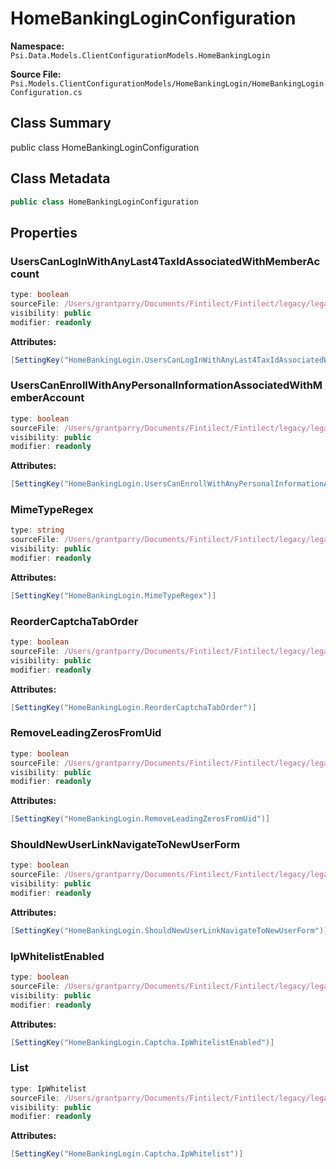 # HomeBankingLoginConfiguration

**Namespace:** `Psi.Data.Models.ClientConfigurationModels.HomeBankingLogin`

**Source File:** `Psi.Models.ClientConfigurationModels/HomeBankingLogin/HomeBankingLoginConfiguration.cs`

## Class Summary

public class HomeBankingLoginConfiguration

## Class Metadata

```typescript
public class HomeBankingLoginConfiguration
```

## Properties

### UsersCanLogInWithAnyLast4TaxIdAssociatedWithMemberAccount

```typescript
type: boolean
sourceFile: /Users/grantparry/Documents/Fintilect/Fintilect/legacy/legacy-apis/Psi.Models.ClientConfigurationModels/HomeBankingLogin/HomeBankingLoginConfiguration.cs
visibility: public
modifier: readonly
```

**Attributes:**
```csharp
[SettingKey("HomeBankingLogin.UsersCanLogInWithAnyLast4TaxIdAssociatedWithMemberAccount")]
```

### UsersCanEnrollWithAnyPersonalInformationAssociatedWithMemberAccount

```typescript
type: boolean
sourceFile: /Users/grantparry/Documents/Fintilect/Fintilect/legacy/legacy-apis/Psi.Models.ClientConfigurationModels/HomeBankingLogin/HomeBankingLoginConfiguration.cs
visibility: public
modifier: readonly
```

**Attributes:**
```csharp
[SettingKey("HomeBankingLogin.UsersCanEnrollWithAnyPersonalInformationAssociatedWithMemberAccount")]
```

### MimeTypeRegex

```typescript
type: string
sourceFile: /Users/grantparry/Documents/Fintilect/Fintilect/legacy/legacy-apis/Psi.Models.ClientConfigurationModels/HomeBankingLogin/HomeBankingLoginConfiguration.cs
visibility: public
modifier: readonly
```

**Attributes:**
```csharp
[SettingKey("HomeBankingLogin.MimeTypeRegex")]
```

### ReorderCaptchaTabOrder

```typescript
type: boolean
sourceFile: /Users/grantparry/Documents/Fintilect/Fintilect/legacy/legacy-apis/Psi.Models.ClientConfigurationModels/HomeBankingLogin/HomeBankingLoginConfiguration.cs
visibility: public
modifier: readonly
```

**Attributes:**
```csharp
[SettingKey("HomeBankingLogin.ReorderCaptchaTabOrder")]
```

### RemoveLeadingZerosFromUid

```typescript
type: boolean
sourceFile: /Users/grantparry/Documents/Fintilect/Fintilect/legacy/legacy-apis/Psi.Models.ClientConfigurationModels/HomeBankingLogin/HomeBankingLoginConfiguration.cs
visibility: public
modifier: readonly
```

**Attributes:**
```csharp
[SettingKey("HomeBankingLogin.RemoveLeadingZerosFromUid")]
```

### ShouldNewUserLinkNavigateToNewUserForm

```typescript
type: boolean
sourceFile: /Users/grantparry/Documents/Fintilect/Fintilect/legacy/legacy-apis/Psi.Models.ClientConfigurationModels/HomeBankingLogin/HomeBankingLoginConfiguration.cs
visibility: public
modifier: readonly
```

**Attributes:**
```csharp
[SettingKey("HomeBankingLogin.ShouldNewUserLinkNavigateToNewUserForm")]
```

### IpWhitelistEnabled

```typescript
type: boolean
sourceFile: /Users/grantparry/Documents/Fintilect/Fintilect/legacy/legacy-apis/Psi.Models.ClientConfigurationModels/HomeBankingLogin/HomeBankingLoginConfiguration.cs
visibility: public
modifier: readonly
```

**Attributes:**
```csharp
[SettingKey("HomeBankingLogin.Captcha.IpWhitelistEnabled")]
```

### List

```typescript
type: IpWhitelist
sourceFile: /Users/grantparry/Documents/Fintilect/Fintilect/legacy/legacy-apis/Psi.Models.ClientConfigurationModels/HomeBankingLogin/HomeBankingLoginConfiguration.cs
visibility: public
modifier: readonly
```

**Attributes:**
```csharp
[SettingKey("HomeBankingLogin.Captcha.IpWhitelist")]
```
